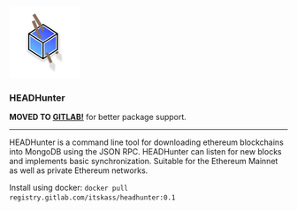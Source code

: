<img src="https://github.com/itskass/headhunter/blob/master/logo.png?raw=true" height=128 width=128>

### HEADHunter

**MOVED TO [GITLAB!](https://gitlab.com/itskass/headhunter)** for better package support.

---

HEADHunter is a command line tool for downloading ethereum blockchains into MongoDB using the JSON RPC. HEADHunter can listen for new blocks and implements basic synchronization. Suitable for the Ethereum Mainnet as well as private Ethereum networks.

Install using docker:
`docker pull registry.gitlab.com/itskass/headhunter:0.1`
